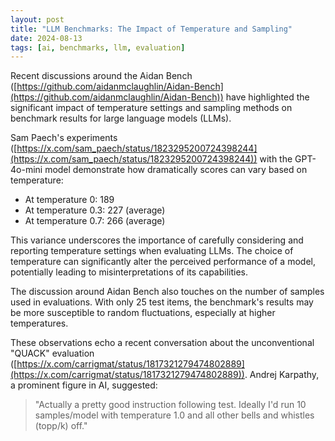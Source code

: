 ```yaml
---
layout: post
title: "LLM Benchmarks: The Impact of Temperature and Sampling"
date: 2024-08-13
tags: [ai, benchmarks, llm, evaluation]
---
```


Recent discussions around the Aidan Bench ([https://github.com/aidanmclaughlin/Aidan-Bench](https://github.com/aidanmclaughlin/Aidan-Bench)) have highlighted the significant impact of temperature settings and sampling methods on benchmark results for large language models (LLMs).

Sam Paech's experiments ([https://x.com/sam_paech/status/1823295200724398244](https://x.com/sam_paech/status/1823295200724398244)) with the GPT-4o-mini model demonstrate how dramatically scores can vary based on temperature:

- At temperature 0: 189
- At temperature 0.3: 227 (average)
- At temperature 0.7: 266 (average)

This variance underscores the importance of carefully considering and reporting temperature settings when evaluating LLMs. The choice of temperature can significantly alter the perceived performance of a model, potentially leading to misinterpretations of its capabilities.

The discussion around Aidan Bench also touches on the number of samples used in evaluations. With only 25 test items, the benchmark's results may be more susceptible to random fluctuations, especially at higher temperatures.

These observations echo a recent conversation about the unconventional "QUACK" evaluation ([https://x.com/carrigmat/status/1817321279474802889](https://x.com/carrigmat/status/1817321279474802889)). Andrej Karpathy, a prominent figure in AI, suggested:

> "Actually a pretty good instruction following test. Ideally I'd run 10 samples/model with temperature 1.0 and all other bells and whistles (topp/k) off."